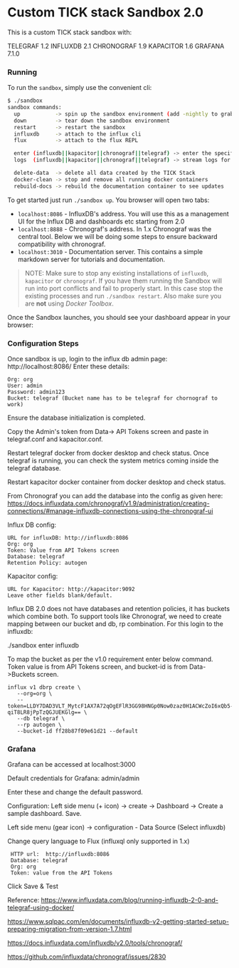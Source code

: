 # Custom TICK stack Sandbox 2.0
This is a custom TICK stack sandbox with:  

TELEGRAF 1.2
INFLUXDB 2.1
CHRONOGRAF 1.9
KAPACITOR 1.6
GRAFANA 7.1.0 

### Running

To run the `sandbox`, simply use the convenient cli:

```bash
$ ./sandbox
sandbox commands:
  up           -> spin up the sandbox environment (add -nightly to grab the latest nightly builds of InfluxDB and Chronograf)
  down         -> tear down the sandbox environment
  restart      -> restart the sandbox
  influxdb     -> attach to the influx cli
  flux         -> attach to the flux REPL

  enter (influxdb||kapacitor||chronograf||telegraf) -> enter the specified container
  logs  (influxdb||kapacitor||chronograf||telegraf) -> stream logs for the specified container

  delete-data  -> delete all data created by the TICK Stack
  docker-clean -> stop and remove all running docker containers
  rebuild-docs -> rebuild the documentation container to see updates
```

To get started just run `./sandbox up`. You browser will open two tabs:

- `localhost:8086` - InfluxDB's address. You will use this as a management UI for the Influx DB and dashboards etc starting from 2.0
- `localhost:8888` - Chronograf's address. In 1.x Chronograf was the central tool. 
                     Below we will be doing some steps to ensure backward compatibility with chronograf. 
- `localhost:3010` - Documentation server. This contains a simple markdown server for tutorials and documentation.


> NOTE: Make sure to stop any existing installations of `influxdb`, `kapacitor` or `chronograf`. If you have them running the Sandbox will run into port conflicts and fail to properly start. In this case stop the existing processes and run `./sandbox restart`. Also make sure you are **not** using _Docker Toolbox_.

Once the Sandbox launches, you should see your dashboard appear in your browser:

### Configuration Steps 
Once sandbox is up, login to the influx db admin page: http://localhost:8086/
Enter these details:
```
Org: org
User: admin 
Password: admin123
Bucket: telegraf (Bucket name has to be telegraf for chornograf to work) 
```
Ensure the database initialization is completed. 

Copy the Admin's token from Data-> API Tokens screen and paste in telegraf.conf and kapacitor.conf. 

Restart telegraf docker from docker desktop and check status. 
Once telegraf is running, you can check the system metrics coming inside the telegraf database. 

Restart kapacitor docker container from docker desktop and check status. 

From Chronograf you can add the database into the config as given here:
https://docs.influxdata.com/chronograf/v1.9/administration/creating-connections/#manage-influxdb-connections-using-the-chronograf-ui

Influx DB config:
```
URL for influxDB: http://influxdb:8086
Org: org
Token: Value from API Tokens screen
Database: telegraf
Retention Policy: autogen 
```
Kapacitor config:
```
URL for Kapacitor: http://kapacitor:9092
Leave other fields blank/default. 
```

Influx DB 2.0 does not have databases and retention policies, it has buckets which combine both. To support tools like Chronograf, we need to create mapping between our bucket and db, rp combination. For this login to the influxdb: 

./sandbox enter influxdb

To map the bucket as per the v1.0 requirement enter below command. Token value is from API Tokens screen, and bucket-id is from Data->Buckets screen. 

```
influx v1 dbrp create \
   --org=org \
   --token=LLDY7DAD3VLT_MytcF1AX7A72qOgEFlR3GG98HNGp0Now0zaz0H1ACWcZoI6xQb5-qiT8LR8jPpTzQGJUEKGlg== \
   --db telegraf \
   --rp autogen \
   --bucket-id ff28b87f09e61d21 --default
```

### Grafana
Grafana can be accessed at localhost:3000 

Default credentials for Grafana: admin/admin 

Enter these and change the default password. 

Configuration:
Left side menu (+ icon)  -> create -> Dashboard -> Create a sample dashboard. Save. 

Left side menu (gear icon) -> configuration - Data Source (Select influxdb) 

Change query language to Flux (influxql only supported in 1.x)

```
 HTTP url:  http://influxdb:8086 
 Database: telegraf
 Org: org
 Token: value from the API Tokens
 ```
 
 
Click Save & Test


Reference: 
https://www.influxdata.com/blog/running-influxdb-2-0-and-telegraf-using-docker/

https://www.sqlpac.com/en/documents/influxdb-v2-getting-started-setup-preparing-migration-from-version-1.7.html

https://docs.influxdata.com/influxdb/v2.0/tools/chronograf/

https://github.com/influxdata/chronograf/issues/2830
